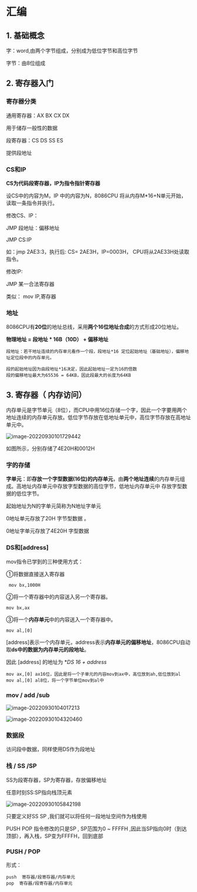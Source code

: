 # 汇编



## 1. 基础概念

字：word,由两个字节组成，分别成为低位字节和高位字节

字节：由8位组成



## 2. 寄存器入门

### 寄存器分类

通用寄存器：AX BX CX DX

用于储存一般性的数据

段寄存器：CS DS SS ES	

提供段地址



### CS和IP

**CS为代码段寄存器，IP为指令指针寄存器**

设CS中的内容为M，IP 中的内容为N，8086CPU 将从内存M*16+N单元开始，读取一条指令并执行。



修改CS、IP：

JMP 段地址：偏移地址

JMP CS:IP

如：jmp 2AE3:3，执行后: CS= 2AE3H，IP=0003H， CPU将从2AE33H处读取指令。



修改IP:

JMP 某一合法寄存器

类似： mov IP,寄存器





### 地址

8086CPU有**20位**的地址总线，采用**两个16位地址合成**的方式形成20位地址。

**物理地址 = 段地址 * 16B（10D） + 偏移地址**



```
段地址：若干地址连续的内存单元看作一个段，段地址*16 定位起始地址（基础地址），偏移地址定位段中的内存单元。

段的起始地址因为由段地址*16决定，因此起始地址一定为16的倍数
段的偏移地址最大为65536 = 64KB，因此段最大的长度为64KB
```





## 3.  寄存器（ 内存访问）

内存单元是字节单元（8位），而CPU中用16位存储一个字，因此一个字要用两个地址连续的内存单元存放。低位字节存放在低地址单元中，高位字节存放在高地址单元中。

![image-20220930101729442](http://hzc-typora.oss-cn-shanghai.aliyuncs.com/img/image-20220930101729442.png)

如图所示，分别存储了4E20H和0012H



### 字的存储

**字单元**：即**存放一个字型数据(16位)的内存单元**，由**两个地址连续**的内存单元组成。高地址内存单元中存放字型数据的高位字节，低地址内存单元中
存放字型数据的低位字节。

起始地址为N的字单元简称为N地址字单元

0地址单元存放了20H 字节型数据 。

0地址字单元存放了4E20H 字型数据



### DS和[address]

mov指令已学到的三种使用方式：

①将数据直接送入寄存器

```
 mov bx,1000H
```

②将一个寄存器中的内容送入另一个寄存器。

```
mov bx,ax
```

③将一个**内存单元**中的内容送入一个寄存器中。

```
mov al,[0]
```



[address]表示一个内存单元，address表示**内存单元的偏移地址**，8086CPU自动取**ds中的数据为内存单元的段地址**。

因此 [address] 的地址为 **DS *16 + address**



```
mov ax,[0] ax16位，因此是将一个子单元的内容mov到ax中，高位放到ah,低位放到al
mov al,[0] al8位，将一个字节单位mov到al中
```



### mov / add /sub 

![image-20220930104017213](http://hzc-typora.oss-cn-shanghai.aliyuncs.com/img/image-20220930104017213.png)

![image-20220930104320460](http://hzc-typora.oss-cn-shanghai.aliyuncs.com/img/image-20220930104320460.png)





### 数据段

访问段中数据，同样使用DS作为段地址



### 栈 / SS /SP

SS为段寄存器，SP为寄存器，存放偏移地址

任意时刻SS:SP指向栈顶元素

![image-20220930105842198](http://hzc-typora.oss-cn-shanghai.aliyuncs.com/img/image-20220930105842198.png)

只要定义好SS SP ,我们就可以将任何一段地址空间作为栈使用

PUSH POP 指令修改的只是SP , SP范围为0 ~ FFFFH ,因此当SP指向0时（到达顶部），再入栈，SP变为FFFFH，回到底部







### PUSH / POP

形式：

```
push  寄存器/段寄存器/内存单元
pop  寄存器/段寄存器/内存单元
```

